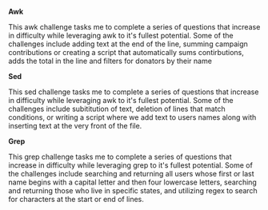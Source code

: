 **Awk**

This awk challenge tasks me to complete a series of questions that increase in difficulty while leveraging awk to it's fullest potential. Some of the challenges include adding text at the end of the line, summing campaign contributions or creating a script that automatically sums contirbutions, adds the total in the line and filters for donators by their name

**Sed**

This sed challenge tasks me to complete a series of questions that increase in difficulty while leveraging awk to it's fullest potential. Some of the challenges include subititution of text, deletion of lines that match conditions, or writing a script where we add text to users names along with inserting text at the very front of the file.

**Grep**

This grep challenge tasks me to  complete a series of questions that increase in difficulty while leveraging grep to it's fullest potential. Some of the challenges include searching and returning all users whose first or last name begins with a capital letter and then four lowercase letters, searching and returning those who live in specific states, and utilizing regex to search for characters at the start or end of lines.
